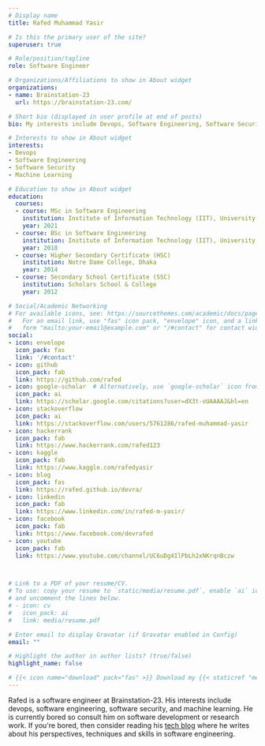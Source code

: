 ```yaml
---
# Display name
title: Rafed Muhammad Yasir

# Is this the primary user of the site?
superuser: true

# Role/position/tagline
role: Software Engineer

# Organizations/Affiliations to show in About widget
organizations:
- name: Brainstation-23
  url: https://brainstation-23.com/

# Short bio (displayed in user profile at end of posts)
bio: My interests include Devops, Software Engineering, Software Security and  Machine Learning.

# Interests to show in About widget
interests:
- Devops
- Software Engineering
- Software Security
- Machine Learning

# Education to show in About widget
education:
  courses:
  - course: MSc in Software Engineering
    institution: Institute of Information Technology (IIT), University of Dhaka
    year: 2021
  - course: BSc in Software Engineering
    institution: Institute of Information Technology (IIT), University of Dhaka
    year: 2018
  - course: Higher Secondary Certificate (HSC)
    institution: Notre Dame College, Dhaka
    year: 2014
  - course: Secondary School Certificate (SSC)
    institution: Scholars School & College
    year: 2012

# Social/Academic Networking
# For available icons, see: https://sourcethemes.com/academic/docs/page-builder/#icons
#   For an email link, use "fas" icon pack, "envelope" icon, and a link in the
#   form "mailto:your-email@example.com" or "/#contact" for contact widget.
social:
- icon: envelope
  icon_pack: fas
  link: '/#contact'
- icon: github
  icon_pack: fab
  link: https://github.com/rafed
- icon: google-scholar  # Alternatively, use `google-scholar` icon from `ai` icon pack
  icon_pack: ai
  link: https://scholar.google.com/citations?user=dX3t-oUAAAAJ&hl=en
- icon: stackoverflow
  icon_pack: ai
  link: https://stackoverflow.com/users/5761286/rafed-muhammad-yasir
- icon: hackerrank
  icon_pack: fab
  link: https://www.hackerrank.com/rafed123
- icon: kaggle
  icon_pack: fab
  link: https://www.kaggle.com/rafedyasir
- icon: blog
  icon_pack: fas
  link: https://rafed.github.io/devra/
- icon: linkedin
  icon_pack: fab
  link: https://www.linkedin.com/in/rafed-m-yasir/
- icon: facebook
  icon_pack: fab
  link: https://www.facebook.com/devrafed
- icon: youtube
  icon_pack: fab
  link: https://www.youtube.com/channel/UC6uDg4IlPbLh2xNKrqnBczw



# Link to a PDF of your resume/CV.
# To use: copy your resume to `static/media/resume.pdf`, enable `ai` icons in `params.toml`, 
# and uncomment the lines below.
# - icon: cv
#   icon_pack: ai
#   link: media/resume.pdf

# Enter email to display Gravatar (if Gravatar enabled in Config)
email: ""

# Highlight the author in author lists? (true/false)
highlight_name: false

# {{< icon name="download" pack="fas" >}} Download my {{< staticref "media/demo_resume.pdf" "newtab" >}}resumé{{< /staticref >}}.
---
```


Rafed is a software engineer at Brainstation-23. His interests include devops, software engineering, software security, and machine learning. He is currently bored so consult him on software development or research work. If you're bored, then consider reading his [tech blog](https://rafed.github.io/devra/) where he writes about his perspectives, techniques and skills in software engineering.
